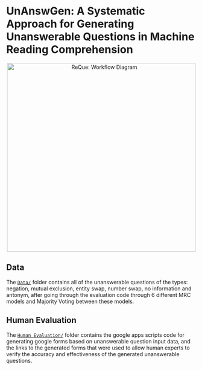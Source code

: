 # UnAnswGen: A Systematic Approach for Generating Unanswerable Questions in Machine Reading Comprehension
<div align="center">
    <img src="https://user-images.githubusercontent.com/8619934/84823090-c5dd2000-afeb-11ea-8a6a-64d94afed83c.png", width="500", alt="ReQue: Workflow Diagram">
</div>


## Data
The [`Data/`](./Data/) folder contains all of the unanswerable questions of the types: negation, mutual exclusion, entity swap, number swap, no information and antonym, after going through the evaluation code through 6 different MRC models and Majority Voting between these models. 

## Human Evaluation
The [`Human Evaluation/`](./Human%20Evaluation/) folder contains the google apps scripts code for generating google forms based on unanswerable question input data, and the links to the generated forms that were used to allow human experts to verify the accuracy and effectiveness of the generated unanswerable questions.

